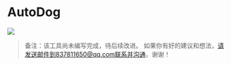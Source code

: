 # AutoDog

![](https://github.com/devdiv/AutoDog/blob/master/AutoDog/Images/AutoDog.png)

> 备注：该工具尚未编写完成，待后续改进。
如果你有好的建议和想法，请发送邮件到837811650@qq.com联系并沟通，谢谢！
